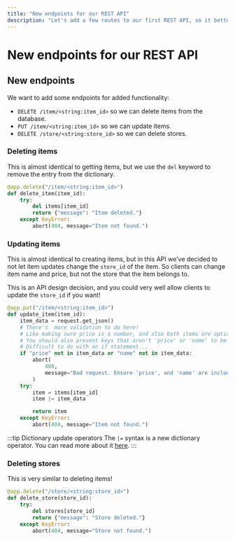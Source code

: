 ```yaml
---
title: "New endpoints for our REST API"
description: "Let's add a few routes to our first REST API, so it better matches what a production REST API would look like."
---
```


# New endpoints for our REST API

## New endpoints

We want to add some endpoints for added functionality:

- `DELETE /item/<string:item_id>` so we can delete items from the database.
- `PUT /item/<string:item_id>` so we can update items.
- `DELETE /store/<string:store_id>` so we can delete stores.

### Deleting items

This is almost identical to getting items, but we use the `del` keyword to remove the entry from the dictionary.

```py title="app.py"
@app.delete("/item/<string:item_id>")
def delete_item(item_id):
    try:
        del items[item_id]
        return {"message": "Item deleted."}
    except KeyError:
        abort(404, message="Item not found.")
```

### Updating items

This is almost identical to creating items, but in this API we've decided to not let item updates change the `store_id` of the item. So clients can change item name and price, but not the store that the item belongs to.

This is an API design decision, and you could very well allow clients to update the `store_id` if you want!

```py title="app.py"
@app.put("/item/<string:item_id>")
def update_item(item_id):
    item_data = request.get_json()
    # There's  more validation to do here!
    # Like making sure price is a number, and also both items are optional
    # You should also prevent keys that aren't 'price' or 'name' to be passed
    # Difficult to do with an if statement...
    if "price" not in item_data or "name" not in item_data:
        abort(
            400,
            message="Bad request. Ensure 'price', and 'name' are included in the JSON payload.",
        )
    try:
        item = items[item_id]
        item |= item_data

        return item
    except KeyError:
        abort(404, message="Item not found.")
```

:::tip Dictionary update operators
The `|=` syntax is a new dictionary operator. You can read more about it [here](https://blog.teclado.com/python-dictionary-merge-update-operators/).
:::

### Deleting stores

This is very similar to deleting items!

```py title="app.py"
@app.delete("/store/<string:store_id>")
def delete_store(store_id):
    try:
        del stores[store_id]
        return {"message": "Store deleted."}
    except KeyError:
        abort(404, message="Store not found.")
```
